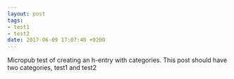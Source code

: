 ```yaml
---
layout: post
tags:
- test1
- test2
date: 2017-06-09 17:07:40 +0200
---
```


Micropub test of creating an h-entry with categories. This post should have two categories, test1 and test2
